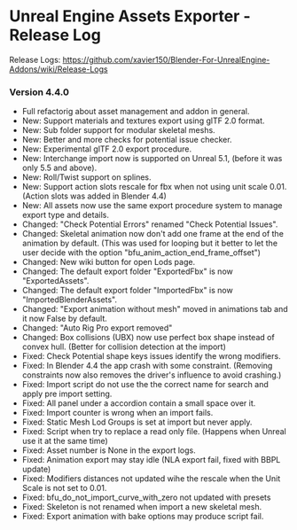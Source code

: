# Unreal Engine Assets Exporter - Release Log
Release Logs: https://github.com/xavier150/Blender-For-UnrealEngine-Addons/wiki/Release-Logs

### Version 4.4.0
- Full refactorig about asset management and addon in general.
- New: Support materials and textures export using glTF 2.0 format.
- New: Sub folder support for modular skeletal meshs.
- New: Better and more checks for potential issue checker.
- New: Experimental glTF 2.0 export procedure.
- New: Interchange import now is supported on Unreal 5.1, (before it was only 5.5 and above).
- New: Roll/Twist support on splines.
- New: Support action slots rescale for fbx when not using unit scale 0.01. (Action slots was added in Blender 4.4)
- New: All assets now use the same export procedure system to manage export type and details.
- Changed: "Check Potential Errors" renamed "Check Potential Issues".
- Changed: Skeletal animation now don't add one frame at the end of the animation by default. (This was used for looping but it better to let the user decide with the option "bfu_anim_action_end_frame_offset")
- Changed: New wiki button for open Lods page.
- Changed: The default export folder "ExportedFbx" is now "ExportedAssets".
- Changed: The default export folder "ImportedFbx" is now "ImportedBlenderAssets".
- Changed: "Export animation without mesh" moved in animations tab and it now False by default.
- Changed: "Auto Rig Pro export removed"
- Changed: Box collisions (UBX) now use perfect box shape instead of convex hull. (Better for collision detection at the import)
- Fixed: Check Potential shape keys issues identify the wrong modifiers.
- Fixed: In Blender 4.4 the app crash with some constraint. (Removing constraints now also removes the driver's influence to avoid crashing.)
- Fixed: Import script do not use the the correct name for search and apply pre import setting.
- Fixed: All panel under a accordion contain a small space over it.
- Fixed: Import counter is wrong when an import fails.
- Fixed: Static Mesh Lod Groups is set at import but never apply.
- Fixed: Script when try to replace a read only file. (Happens when Unreal use it at the same time)
- Fixed: Asset number is None in the export logs.
- Fixed: Animation export may stay idle (NLA export fail, fixed with BBPL update)
- Fixed: Modifiers distances not updated wihe the rescale when the Unit Scale is not set to 0.01.
- Fixed: bfu_do_not_import_curve_with_zero not updated with presets
- Fixed: Skeleton is not renamed when import a new skeletal mesh.
- Fixed: Export animation with bake options may produce script fail.
